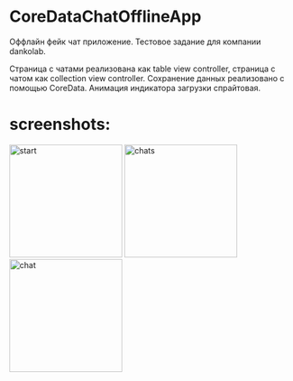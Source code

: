 # CoreDataChatOfflineApp

Оффлайн фейк чат приложение. Тестовое задание для компании dankolab.

Страница с чатами реализована как table view controller, страница с чатом как collection view controller. 
Сохранение данных реализовано с помощью CoreData. Анимация индикатора загрузки спрайтовая.

# screenshots:
<p float="left">
<img src="https://user-images.githubusercontent.com/60662201/117642319-cfd1b980-b18f-11eb-8970-e81bdf4ab92f.png" alt="start" width="200">
<img src="https://user-images.githubusercontent.com/60662201/117642494-03144880-b190-11eb-8fff-df1c3634f389.png" alt="chats" width="200">
<img src="https://user-images.githubusercontent.com/60662201/117642581-1e7f5380-b190-11eb-99af-7c1d096b3cf5.png" alt="chat" width="200">
</p>

